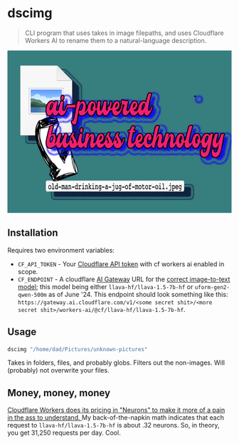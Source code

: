 # dscimg

> CLI program that uses takes in image filepaths, and uses Cloudflare Workers AI to rename them to a natural-language description.

![](./logo.png)
## Installation
Requires two environment variables:

* `CF_API_TOKEN` - Your [Cloudflare API token](https://developers.cloudflare.com/fundamentals/api/get-started/create-token/) with cf workers ai enabled in scope.
* `CF_ENDPOINT` - A cloudflare [AI Gateway](https://developers.cloudflare.com/ai-gateway/) URL for the [correct image-to-text model](https://developers.cloudflare.com/workers-ai/models/#image-to-text); this model being either `llava-hf/llava-1.5-7b-hf` or `uform-gen2-qwen-500m` as of June '24. This endpoint should look something like this: `https://gateway.ai.cloudflare.com/v1/<some secret shit>/<more secret shit>/workers-ai/@cf/llava-hf/llava-1.5-7b-hf`.

## Usage
```sh
dscimg "/home/dad/Pictures/unknown-pictures"
```
Takes in folders, files, and probably globs. Filters out the non-images. Will (probably) not overwrite your files.

## Money, money, money
[Cloudflare Workers does its pricing in "Neurons" to make it more of a pain in the ass to understand. ](https://developers.cloudflare.com/workers-ai/platform/pricing)My back-of-the-napkin math indicates that each request to `llava-hf/llava-1.5-7b-hf` is about .32 neurons. So, in theory, you get 31,250 requests per day. Cool.